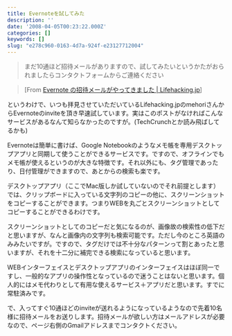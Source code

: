 ```yaml
---
title: Evernoteを試してみた
description: ''
date: '2008-04-05T00:23:22.000Z'
categories: []
keywords: []
slug: "e278c960-0163-4d7a-924f-e23127712004"
---
```

> まだ10通ほど招待メールがありますので、試してみたいというかたがおられましたらコンタクトフォームからご連絡ください

> \[From [Evernote の招待メールがやってきました | Lifehacking.jp](http://lifehacking.jp/2008/03/evernote-invite/)\]

というわけで、いつも拝見させていただいているLifehacking.jpのmehoriさんからEvernoteのinviteを頂き早速試しています。実はこのポストがなければこんなサービスがあるなんて知らなかったのですが。(TechCrunchとか読み飛ばしてるかも)

Evernoteは簡単に書けば、Google Notebookのようなメモ帳を専用デスクトップアプリと同期して使うことができるサービスです。ですので、オフラインでもメモ帳が使えるというのが大きな特徴です。それ以外にも、タグ管理であったり、日付管理ができますので、あとからの検索も楽です。

デスクトップアプリ（ここでMac版しか試していないのでそれ前提とします）では、クリップボードに入っている文字列のコピーの他に、スクリーンショットをコピーすることができます。つまりWEBを丸ごとスクリーンショットとしてコピーすることができるわけです。

スクリーンショットとしてのコピーだと気になるのが、画像故の検索性の低下だと思いますが、なんと画像内の文字列も検索可能です。ただし今のところ英語のみみたいですが。ですので、タグだけでは不十分なパターンって割とあったと思いますが、それを十二分に補完できる検索になっていると思います。

WEBインターフェイスとデスクトップアプリのインターフェイスはほぼ同一ですし、一般的なアプリの操作性となっているので迷うことはないと思います。個人的にはメモ代わりとして有用な使えるサービス＋アプリだと思います。すでに常駐済みです。

で、入ってすぐ10通ほどのinviteが送れるようになっているようなので先着10名様に招待メールをお送りします。招待メールが欲しい方はメールアドレスが必要なので、ページ右側のGmailアドレスまでコンタクトください。
